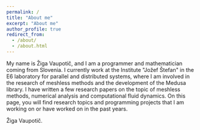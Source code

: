 ```yaml
---
permalink: /
title: "About me"
excerpt: "About me"
author_profile: true
redirect_from:
  - /about/
  - /about.html
---
```


My name is Žiga Vaupotič, and I am a programmer and mathematician coming from Slovenia. I currently work at the Institute "Jožef Štefan" in the E6 laboratory for parallel and distributed systems, where I am involved in the research of meshless methods and the development of the Medusa library. I have written a few research papers on the topic of meshless methods, numerical analysis and computational fluid dynamics.
On this page, you will find research topics and programming projects that I am working on or have worked on in the past years.

Žiga Vaupotič.


<!---
vim: set spell spelllang=en:
-->
